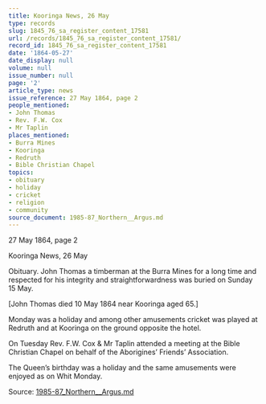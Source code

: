 ```yaml
---
title: Kooringa News, 26 May
type: records
slug: 1845_76_sa_register_content_17581
url: /records/1845_76_sa_register_content_17581/
record_id: 1845_76_sa_register_content_17581
date: '1864-05-27'
date_display: null
volume: null
issue_number: null
page: '2'
article_type: news
issue_reference: 27 May 1864, page 2
people_mentioned:
- John Thomas
- Rev. F.W. Cox
- Mr Taplin
places_mentioned:
- Burra Mines
- Kooringa
- Redruth
- Bible Christian Chapel
topics:
- obituary
- holiday
- cricket
- religion
- community
source_document: 1985-87_Northern__Argus.md
---
```


27 May 1864, page 2

Kooringa News, 26 May

Obituary.  John Thomas a timberman at the Burra Mines for a long time and respected for his integrity and straightforwardness was buried on Sunday 15 May.

[John Thomas died 10 May 1864 near Kooringa aged 65.]

Monday was a holiday and among other amusements cricket was played at Redruth and at Kooringa on the ground opposite the hotel.

On Tuesday Rev. F.W. Cox & Mr Taplin attended a meeting at the Bible Christian Chapel on behalf of the Aborigines’ Friends’ Association.

The Queen’s birthday was a holiday and the same amusements were enjoyed as on Whit Monday.


Source: [1985-87_Northern__Argus.md](/downloads/markdown/1985-87_Northern__Argus.md)
